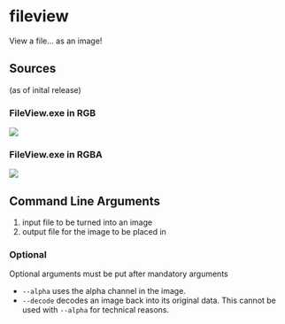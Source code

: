 # fileview
 View a file... as an image!

## Sources
(as of inital release)
### FileView.exe in RGB
![](https://i.imgur.com/OiuBSMO.png)

### FileView.exe in RGBA
![](https://i.imgur.com/pWzZ6NS.png)

## Command Line Arguments
1. input file to be turned into an image
2. output file for the image to be placed in

### Optional
Optional arguments must be put after mandatory arguments
	
* `--alpha` uses the alpha channel in the image.
* `--decode` decodes an image back into its original data. This cannot be used with `--alpha` for technical reasons.
